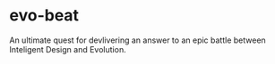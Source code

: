 evo-beat
========
An ultimate quest for devlivering an answer to an epic battle between Inteligent Design and Evolution.
